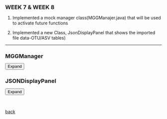 ## WEEK 7 & WEEK 8



 1. Implemented a mock manager class(MGGManajer.java) that will be used to activate future functions 

 2. Implemented a new Class, JsonDisplayPanel that shows the imported file data-OTU/ASV tables)

 * * *

<html>
<head>
  <style>
	  h1 {
      font-size: 18px;  /* Adjust the font size for h1 as needed */
    }
    h2 {
      font-size: 18px;  /* Adjust the font size for h2 as needed */
    }
   .panel {
       display: none;
  	background-color: #f1f1f1;
 	 padding: 10px;
 	 margin-top: 10px;
  	font-size: 10px;
  	width: 800px;
  	overflow-x: auto; /* Adds a horizontal scrollbar if text overflows */
 	 overflow-y: auto; /* Adds a vertical scrollbar if text overflows */
 	 max-height: 400px; /* Optional: Set a max height */
    }
  </style>
</head>
<body>
  <h1>MGGManager</h1>
  <button onclick="MGGManager()">Expand</button>
  <div class="panel" id="MGGManager">
    <pre><code class="language-java">
	    
			 /**
				 * The MGGManager class is responsible for managing the state of the MGG application.
				 * It provides methods to store and retrieve data, execute tasks, and register services for the tasks and taskfactories to use instead of cyactivator
				 * 
				 */
			
			
			
				public class MGGManager implements SessionAboutToBeSavedListener, SessionLoadedListener {
				
				
				public final static String APP_NAME = "be.kuleuven.mgG";
				public final static String SERVER_RESPONSE_FILE = "Response.json";
				
				
				final CommandExecutorTaskFactory commandExecutorTaskFactory;
				final SynchronousTaskManager<?> synchronousTaskManager;
				final TaskManager<?,?> dialogTaskManager;
				
				
				final TaskManager taskManager;
				final SynchronousTaskManager syncTaskManager;
				
				final CyServiceRegistrar cyRegistrar; 
				
				final AvailableCommands availableCommands;
				final CommandExecutorTaskFactory ceTaskFactory;
				
				private MGGCytoPanel cytoPanel = null;
				
				  private CyNetwork newNetwork = null;
				
				private JSONObject jsonObject;
				private JSONObject serverResponse;
					
				//private Icon MGGicon;
			
				
				 /**
			     * Constructor for the MGGManager class.
			     * This constructor initializes the MGGManager with a CyServiceRegistrar, which is used to access Cytoscape services.
			     * It also registers the MGGManager as a listener for session events, specifically when a session is about to be saved and when a session is loaded.
			     *
			     * @param cyRegistrar The CyServiceRegistrar used to access Cytoscape services.
			     */
				
				public MGGManager(final CyServiceRegistrar cyRegistrar) {
					 // Store the CyServiceRegistrar
					this.cyRegistrar = cyRegistrar;
					
					 // Get Cytoscape services
					this.taskManager = cyRegistrar.getService(TaskManager.class);
					this.availableCommands = cyRegistrar.getService(AvailableCommands.class);
					this.ceTaskFactory = cyRegistrar.getService(CommandExecutorTaskFactory.class);
					this.syncTaskManager = cyRegistrar.getService(SynchronousTaskManager.class);
					
					// Register this manager as a listener for session events
					cyRegistrar.registerService(this, SessionAboutToBeSavedListener.class, new Properties());
					cyRegistrar.registerService(this, SessionLoadedListener.class, new Properties());
					
					synchronousTaskManager = cyRegistrar.getService(SynchronousTaskManager.class);
					commandExecutorTaskFactory = cyRegistrar.getService(CommandExecutorTaskFactory.class);
					dialogTaskManager = cyRegistrar.getService(TaskManager.class);
					//MGGicon = new ImageIcon(getClass().getResource("/images/scNetViz.png"));
								
				}
				
			
				 /**
			     * Sets the JSONArray object.
			     * This method is used to store a JSONArray object which can be used later.
			     *
			     * @param jsonArray The JSONArray object to be stored.
			     */
			    public void setJsonObject(JSONObject jsonObject) {
			        this.jsonObject = jsonObject;
			    }
			
			    /**
			     * Gets the stored JSONArray object.
			     * This method is used to retrieve the stored JSONArray object.
			     *
			     * @return The stored JSONArray object.
			     */
			    public JSONObject getJsonObject() {
			        return jsonObject;
			    }
				
			   
			    /**
			     * Sets the server response.
			     * This method is used to store the server response which can be used later.
			     * 
			     * @param jsonResponse The server response in the form of a JSONObject.
			     */
			    public void setServerResponse(JSONObject jsonResponse) {
			        this.serverResponse = jsonResponse;
			    }
				
			
			    /**
			     * Gets the stored server response.
			     * This method is used to retrieve the stored server response.
			     *
			     * @return The stored server response in the form of a JSONObject.
			     */
			    public JSONObject getServerResponse() {
			        return this.serverResponse;
			    }
				
			  	
			    
			    public void setCytoPanel(MGGCytoPanel panel) {
			  		this.cytoPanel = panel;
			  	}
			      
			    public CyNetwork getCurrentNetwork() {
					CyNetwork network = cyRegistrar.getService(CyApplicationManager.class).getCurrentNetwork();
			    if (network != null) return network;
			    return newNetwork;
				}
			
			    
			    
			    public void executeCommand(String namespace, String command, 
			            Map&lt;String, Object&gt; args, TaskObserver observer) {
				TaskIterator ti = commandExecutorTaskFactory.createTaskIterator(namespace, command, args, observer);
				execute(ti, true);
				}
			    
			    public void execute(TaskIterator iterator, boolean synchronous) {
					if (synchronous) {
						synchronousTaskManager.execute(iterator);
					} else {
						dialogTaskManager.execute(iterator);
					}
				}
			    
			    public CyNetworkView getCurrentNetworkView() {
					return cyRegistrar.getService(CyApplicationManager.class).getCurrentNetworkView();
				}
			    
			    /**
			     * Executes a set of tasks.
			     * This method is used to execute a set of tasks using the task manager.
			     * The tasks are executed in the order they are added to the TaskIterator.
			     *
			     * @param tasks The TaskIterator containing the tasks to be executed.
			     */
			    
			    public void executeTasks(TaskIterator tasks) {
			        taskManager.execute(tasks);
			    } 
			
			    
			
						    /**
						     * Retrieves a service of the specified class.
						     * This method is used to get a service registered in the Cytoscape environment.
						     *
						     * @param serviceClass The class of the service to be retrieved.
						     * @return The service of the specified class.
						     */
			    
			    			public &lt;S&gt; S getService(Class&lt;S&gt; serviceClass) { 
			    				return cyRegistrar.getService(serviceClass); 
			    				
			    			}
			    		  
						    /**
						     * Retrieves a service of the specified class and filter.
						     * This method is used to get a service registered in the Cytoscape environment that matches a specific filter.
						     *
						     * @param serviceClass The class of the service to be retrieved.
						     * @param filter The filter to match the service against.
						     * @return The service of the specified class and filter.
						     */
			    
			    		 public &lt;S&gt; S getService(Class&lt;S&gt; serviceClass, String filter) { return
			    		  cyRegistrar.getService(serviceClass, filter); }
			    		  
			    		  
			    		  /**
			    		     * Registers a service in the Cytoscape environment.
			    		     * This method is used to register a service in the Cytoscape environment with the specified properties.
			    		     *
			    		     * @param service The service to be registered.
			    		     * @param serviceClass The class of the service to be registered.
			    		     * @param props The properties of the service to be registered.
			    		     */
			    		  
			    		  public void registerService(Object service, Class<?> serviceClass, Properties
			    		  props) { cyRegistrar.registerService(service, serviceClass, props); }
			    		  
			    		  
			    		  /**
			    		     * Unregisters a service from the Cytoscape environment.
			    		     * This method is used to unregister a service from the Cytoscape environment.
			    		     *
			    		     * @param service The service to be unregistered.
			    		     * @param serviceClass The class of the service to be unregistered.
			    		     */
			    		  
			    		  public void unregisterService(Object service, Class<?> serviceClass) {
			    		  cyRegistrar.unregisterService(service, serviceClass); }
			
			    
			    	/**
			    	 * Handles the SessionLoadedEvent.
			    	 * This method is called when a session is loaded in Cytoscape.
			    	 * It checks if there are any files related to the MGG application in the session and loads them if they exist.
			    	 *
			    	 * @param e The SessionLoadedEvent.
			    	*/
				
			    	@Override
			    		  // See if we have data in the session, and load it if we do
			    		public void handleEvent(SessionLoadedEvent e) {
						System.out.println("SessionLoaded");
						
						Map&lt;String,List&lt;File&gt;&gt; appFiles = e.getLoadedSession().getAppFileListMap();
						if (!appFiles.containsKey(APP_NAME)) {
							System.out.println("Don't see "+APP_NAME+"!");
							return;
						}
			
						List&lt;File&gt; mggFiles = appFiles.get(APP_NAME);
						Map&lt;String, File&gt; fileMap = new HashMap&lt;&gt;();
						for (File f: mggFiles) {
							System.out.println("File map has file: "+f.getName());
							fileMap.put(f.getName(),f);
						}
			
						if (!fileMap.containsKey(SERVER_RESPONSE_FILE)) {
							System.out.println("Don't see "+SERVER_RESPONSE_FILE+"!");
							return;
						}	
			    	}
			    	
			    	 /**
			         * Handles the SessionAboutToBeSavedEvent.
			         * This method is called when a session is about to be saved in Cytoscape.
			         * It saves the server response to a file and adds it to the session.
			         *
			         * @param e The SessionAboutToBeSavedEvent.
			         */
			    	
				@Override
				public void handleEvent(SessionAboutToBeSavedEvent e) {
					String tmpDir = System.getProperty("java.io.tmpdir");
				    File jsonFile = new File(tmpDir, SERVER_RESPONSE_FILE);
			
				    try {
				        FileOutputStream fos = new FileOutputStream(jsonFile);
				        OutputStreamWriter osw = new OutputStreamWriter(fos, "utf-8");
				        BufferedWriter writer = new BufferedWriter(osw);
			
				        writer.write(serverResponse.toJSONString());
				        writer.close();
				        osw.close();
				        fos.close();
			
				        List&lt;File&gt; files = new ArrayList&lt;File&gt;();
				        files.add(jsonFile);
			
				        try {
				            e.addAppFiles(APP_NAME, files);
				        } catch (Exception add) {
				            add.printStackTrace();
				        }
				    } catch (Exception jsonException) {
				        jsonException.printStackTrace();
				    }
					
				}
		    
		    	
   </code></pre>
  </div>


  <h2>JSONDisplayPanel</h2>
  <button onclick="JSONDisplayPanel()">Expand</button>
  <div class="panel" id="JSONDisplayPanel">
    <pre>

     
		 	public class JSONDisplayPanel extends JPanel  {
		   		 private JTable table;
		    		final MGGManager manager;
		 
		    	public JSONDisplayPanel(final MGGManager manager,JSONObject jsonObject) {
		        	super(new BorderLayout());
		        
		        
			        // Extract the JSONArray from the JSONObject
			        JSONArray jsonArray = (JSONArray) jsonObject.get("data");
			        
			        createTable(jsonArray);
			        
			        JScrollPane scrollPane = new JScrollPane(table);
			      
			        this.manager = manager;
				
			        // Set the scroll bar policies
			        scrollPane.setVerticalScrollBarPolicy(JScrollPane.VERTICAL_SCROLLBAR_AS_NEEDED);
			        scrollPane.setHorizontalScrollBarPolicy(JScrollPane.HORIZONTAL_SCROLLBAR_NEVER);
			        
			        // Set the preferred size of the scroll pane
			        scrollPane.setPreferredSize(new Dimension(800, 600));
			        
			        // Add the scroll pane to the center of the JSONDisplayPanel
			        add(scrollPane, BorderLayout.CENTER);
			        
			        
			        // Add the button that will execute the SendDataToServerTask when clicked
			        JButton sendButton = new JButton("Get Annotated Network ");
			        sendButton.addActionListener(new ActionListener() {  
			            public void actionPerformed(ActionEvent e) {
			              
			            	 TaskIterator taskIterator = new SendDataToServerTaskFactory(jsonObject, manager).createTaskIterator();
			                 manager.executeTasks(taskIterator);
			            }
			
			        
			    });
			     // Set button appearance
			        sendButton.setForeground(Color.BLACK); // Set the text color of the button
			        sendButton.setFont(sendButton.getFont().deriveFont(Font.BOLD, 14f)); // Set the font style and size of the button text
			        sendButton.setBackground(new Color(144, 238, 144)); // Set the background color of the button
			        sendButton.setFocusPainted(false); // Remove the focus border around the button
			        sendButton.setBorder(BorderFactory.createEmptyBorder(5, 10, 5, 10)); // Add padding to the button
			
			        // Create a rounded border for the button
			        int borderRadius = 20;
			        int borderThickness = 2;
			        sendButton.setBorder(BorderFactory.createCompoundBorder(
			                BorderFactory.createLineBorder(Color.WHITE, borderThickness),
			                BorderFactory.createEmptyBorder(borderRadius, borderRadius, borderRadius, borderRadius)));
			
			        // Add hover effect for the button
			        sendButton.addMouseListener(new java.awt.event.MouseAdapter() {
			            public void mouseEntered(java.awt.event.MouseEvent evt) {
			                sendButton.setBackground(Color.GREEN); // Set the background color when mouse enters the button
			            }
			
			            public void mouseExited(java.awt.event.MouseEvent evt) {
			                sendButton.setBackground(new Color(144, 238, 144)); // Set the background color when mouse exits the button
			            }
			        });
			        
			        // Add the button to the JSONDisplayPanel
			        add(sendButton, BorderLayout.NORTH);
			    
			    }
			    
			    private void createTable(JSONArray jsonArray) {
			        DefaultTableModel tableModel = new DefaultTableModel();
			        table = new JTable(tableModel);
			
			        // Set the column names
			        JSONArray headers = (JSONArray) jsonArray.get(0);
			        for (Object header : headers) {
			            tableModel.addColumn(header.toString());
			        }
			
			        // Add the data to the table model
			        for (int i = 1; i < jsonArray.size(); i++) {
			            JSONArray row = (JSONArray) jsonArray.get(i);
			            Object[] rowData = new Object[row.size()];
			            for (int j = 0; j < row.size(); j++) {
			                rowData[j] = row.get(j);
			            }
			            tableModel.addRow(rowData);
			        }
			    }
				
	}

 
   </pre>
  </div>

  <script>
    function MGGManager() {
      var panel = document.getElementById("MGGManager");
      if (panel.style.display === "none") {
        panel.style.display = "block";
      } else {
        panel.style.display = "none";
      }
    }
    
    function JSONDisplayPanel() {
      var panel = document.getElementById("JSONDisplayPanel");
      if (panel.style.display === "none") {
        panel.style.display = "block";
      } else {
        panel.style.display = "none";
      }
    }
	  
  </script>
</body>
</html>

	
	
<br> <!-- Add an empty line -->



[back](./)
